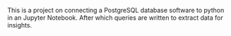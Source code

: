 This is a project on connecting a PostgreSQL database software to python in an Jupyter Notebook. After which queries are written to extract data for insights.
